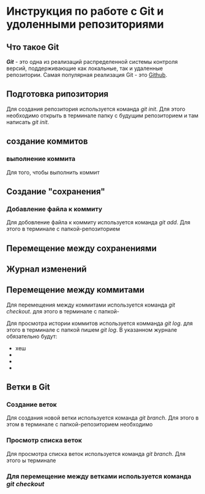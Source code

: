 # Инструкция по работе с Git и удоленными репозиториями


## Что такое Git
***Git***  - это одна из реализаций распределенной системы контроля версий, поддерживающие как локальные, так и удаленные репозитории. Самая популярная реализация Git - это [Github](https://github.com).

## Подготовка рипозитория
Для создания репозитория используется команда *git init*. Для этого необходимо открыть в терминале папку с будущим репозиторием и там написать *git init*.

## создание коммитов

### выполнение коммита
Для того, чтобы выполнить коммит

## Создание "сохранения"

### Добавление файла к коммиту
Для добовление файла к коммиту используется команда *git add*. Для этого в терминале с папкой-репозиторием

## Перемещение между сохранениями 

## Журнал изменений

## Перемещение между коммитами 
Для перемещения между коммитами используется команда *git checkout*. для этого в терминале с папкой-

Для просмотра истории коммитов используется комманда *git log*. для этого в терминале с папкой пишем *git log*. В указанном журнале обязательно будут:
* хеш
* 
* 
* 


## Ветки в Git

### Создание веток
Для создания новой ветки используется команда *git branch*. Для этого в этом в терминале  с папкой-репозиторием необходимо

### Просмотр списка веток
Для просмотра списка веток используется команда *git branch*. Для этого ы терминале

### Для перемещение между ветками используется команда *git checkout* 

##

##
